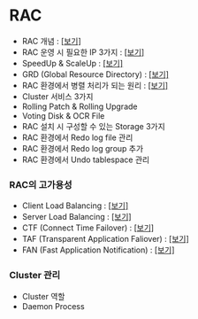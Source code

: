 # RAC

- RAC 개념 : [[보기]](https://rebel-lord-f41.notion.site/RAC-e6488e6f56ac48379cedbb1a20de225b?pvs=4)
- RAC 운영 시 필요한 IP 3가지 : [[보기]](https://rebel-lord-f41.notion.site/RAC-IP-3-d0a3d8b0bf574f189d787e081b856b89?pvs=4)
- SpeedUp & ScaleUp : [[보기]](https://rebel-lord-f41.notion.site/SpeedUp-ScaleUp-9e1b25d82c804c449033d74aaca5670e?pvs=4)
- GRD (Global Resource Directory) : [[보기]](https://rebel-lord-f41.notion.site/GRD-Global-Resource-Directory-117ce5a63cb2460aa02b65a863ef302a?pvs=4)
- RAC 환경에서 병렬 처리가 되는 원리 : [[보기]](https://rebel-lord-f41.notion.site/RAC-c01a0f8c29694f89bbefbf296870b9ae?pvs=4)
- Cluster 서비스 3가지
- Rolling Patch & Rolling Upgrade
- Voting Disk & OCR File
- RAC 설치 시 구성할 수 있는 Storage 3가지
- RAC 환경에서 Redo log file 관리
- RAC 환경에서 Redo log group 추가
- RAC 환경에서 Undo tablespace 관리

### RAC의 고가용성
- Client Load Balancing : [[보기]](https://rebel-lord-f41.notion.site/Client-Load-Balancing-8b52c32be96548cb8dbf8dcf3afc39c2?pvs=4)
- Server Load Balancing : [[보기]](https://rebel-lord-f41.notion.site/Server-Load-Balancing-5ac1ac20dffb410e8c7f83ca385f243a?pvs=4)
- CTF (Connect Time Failover) : [[보기]](https://rebel-lord-f41.notion.site/CTF-Connect-Time-Failover-686ee00ab80748c18c4f4a3d7e60f17a?pvs=4)
- TAF (Transparent Application Faliover) : [[보기]](https://rebel-lord-f41.notion.site/TAF-Transparent-Application-Faliover-d3b12b8cf053433188114eecaa680687?pvs=4)
- FAN (Fast Application Notification) : [[보기]](https://rebel-lord-f41.notion.site/FAN-Fast-Application-Notification-f78f8499307b4d8d92f016106b27020c?pvs=4)

### Cluster 관리
- Cluster 역할
- Daemon Process
